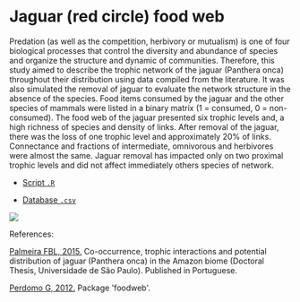 # Jaguar (red circle) food web

Predation (as well as the competition, herbivory or mutualism) is one of four biological processes that control the diversity and abundance of species and organize the structure and dynamic of communities. Therefore, this study aimed to describe the trophic network of the jaguar (Panthera onca) throughout their distribution using data compiled from the literature. It was also simulated the removal of jaguar to evaluate the network structure in the absence of the species. Food items consumed by the jaguar and the other species of mammals were listed in a binary matrix (1 = consumed, 0 = non-consumed). The food web of the jaguar presented six trophic levels and, a high richness of species and density of links. After removal of the jaguar, there was the loss of one trophic level and approximately 20% of links. Connectance and fractions of intermediate, omnivorous and herbivores were almost the same. Jaguar removal has impacted only on two proximal trophic levels and did not affect immediately others species of network. 

- [Script `.R`](https://github.com/fblpalmeira/foodweb/blob/main/jaguar_foodweb.R)

- [Database `.csv`](https://github.com/fblpalmeira/foodweb/blob/main/jaguar_foodweb.csv)

<img src="jaguar_foodweb.gif">

References: 

[Palmeira FBL, 2015.](https://www.teses.usp.br/teses/disponiveis/11/11150/tde-17092015-111206/publico/Francesca_Belem_Lopes_Palmeira_versao_revisada.pdf) Co-occurrence, trophic interactions and potential distribution of jaguar (Panthera onca) in the Amazon biome (Doctoral Thesis, Universidade de São Paulo). Published in Portuguese.

[Perdomo G, 2012.](https://cran.r-project.org/web/packages/foodweb/foodweb.pdf) Package 'foodweb'.
